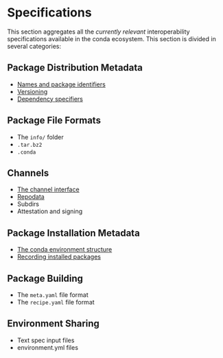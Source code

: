 # Specifications

This section aggregates all the _currently relevant_ interoperability specifications available in the conda ecosystem. This section is divided in several categories:

## Package Distribution Metadata

- [Names and package identifiers](./specifications/package-identifiers.md)
- [Versioning](./specifications/version.md)
- [Dependency specifiers](./specifications/dependency-specifiers.md)

## Package File Formats

- The `info/` folder
- `.tar.bz2`
- `.conda`

## Channels

- [The channel interface](./specifications/channels/channel-interface.md)
- [Repodata](./specifications/distribution-metadata/repodata.md)
- Subdirs
- Attestation and signing

## Package Installation Metadata

- [The conda environment structure](./specifications/installation/environments.md)
- [Recording installed packages](./specifications/installation/installed-records.md)

## Package Building

- The `meta.yaml` file format
- The `recipe.yaml` file format

## Environment Sharing

- Text spec input files
- environment.yml files
